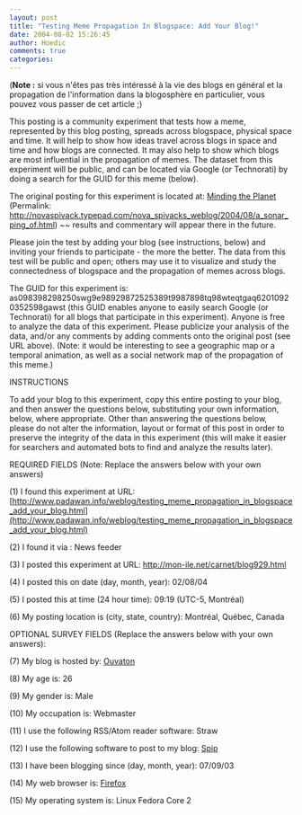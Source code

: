 ```yaml
---
layout: post
title: "Testing Meme Propagation In Blogspace: Add Your Blog!"
date: 2004-08-02 15:26:45
author: Hoedic
comments: true
categories: 
---
```



(**Note :** si vous n'êtes pas très intéressé à la vie des blogs en général et la propagation de l'information dans la blogosphère en particulier, vous pouvez vous passer de cet article ;)

This posting is a community experiment that tests how a meme, represented by this blog posting, spreads across blogspace, physical space and time. It will help to show how ideas travel across blogs in space and time and how blogs are connected. It may also help to show which blogs are most influential in the propagation of memes. The dataset from this experiment will be public, and can be located via Google (or Technorati) by doing a search for the GUID for this meme (below).

The original posting for this experiment is located at: [Minding the Planet](http://novaspivack.typepad.com/nova_spivacks_weblog/2004/08/a_sonar_ping_of.html) (Permalink: http://novaspivack.typepad.com/nova_spivacks_weblog/2004/08/a_sonar_ping_of.html) ~~ results and commentary will appear there in the future.

Please join the test by adding your blog (see instructions, below) and inviting your friends to participate - the more the better. The data from this test will be public and open; others may use it to visualize and study the connectedness of blogspace and the propagation of memes across blogs.

The GUID for this experiment is: as098398298250swg9e98929872525389t9987898tq98wteqtgaq62010920352598gawst (this GUID enables anyone to easily search Google (or Technorati) for all blogs that participate in this experiment). Anyone is free to analyze the data of this experiment. Please publicize your analysis of the data, and/or any comments by adding comments onto the original post (see URL above). (Note: it would be interesting to see a geographic map or a temporal animation, as well as a social network map of the propagation of this meme.)

INSTRUCTIONS

To add your blog to this experiment, copy this entire posting to your blog, and then answer the questions below, substituting your own information, below, where appropriate. Other than answering the questions below, please do not alter the information, layout or format of this post in order to preserve the integrity of the data in this experiment (this will make it easier for searchers and automated bots to find and analyze the results later).

REQUIRED FIELDS (Note: Replace the answers below with your own answers)

(1) I found this experiment at URL: [http://www.padawan.info/weblog/testing_meme_propagation_in_blogspace_add_your_blog.html](http://www.padawan.info/weblog/testing_meme_propagation_in_blogspace_add_your_blog.html)

(2) I found it via : News feeder

(3) I posted this experiment at URL: http://mon-ile.net/carnet/blog929.html

(4) I posted this on date (day, month, year): 02/08/04

(5) I posted this at time (24 hour time): 09:19 (UTC-5, Montréal)

(6) My posting location is (city, state, country): Montréal, Québec, Canada

OPTIONAL SURVEY FIELDS (Replace the answers below with your own answers):

(7) My blog is hosted by: [Ouvaton](http://ouvaton.coop/)

(8) My age is: 26

(9) My gender is: Male

(10) My occupation is: Webmaster

(11) I use the following RSS/Atom reader software: Straw

(12) I use the following software to post to my blog: [Spip](http://www.spip.net/)

(13) I have been blogging since (day, month, year): 07/09/03

(14) My web browser is: [Firefox](http://www.mozilla.org/products/firefox/)

(15) My operating system is: Linux Fedora Core 2